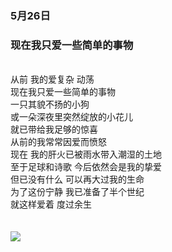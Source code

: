 ### 5月26日
<h3>现在我只爱一些简单的事物</h3><br>
从前 我的爱复杂  动荡  <br>
现在我只爱一些简单的事物  <br>
一只其貌不扬的小狗  <br>
或一朵深夜里突然绽放的小花儿  <br>
就已带给我足够的惊喜  <br>
从前的我常常因爱而愤怒  <br>
现在 我的肝火已被雨水带入潮湿的土地  <br>
至于足球和诗歌 今后依然会是我的挚爱 <br> 
但已没有什么 可以再大过我的生命  <br>
为了这份宁静 我已准备了半个世纪  <br>
就这样爱着 度过余生  <br> <br> <br>
<img src="https://image.onesugar.cn/4A8UNweBPPPEdbdznurS2k9w7x67Dc3T/contimg99.jpg">
